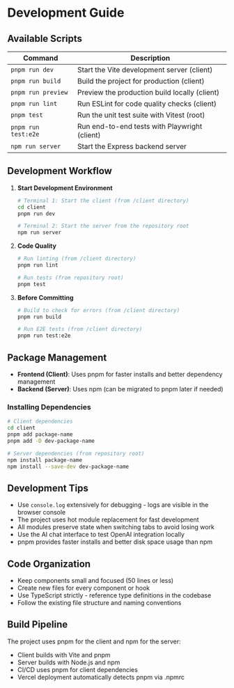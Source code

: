 
# Development Guide

## Available Scripts

| Command | Description |
|---------|-------------|
| `pnpm run dev` | Start the Vite development server (client) |
| `pnpm run build` | Build the project for production (client) |
| `pnpm run preview` | Preview the production build locally (client) |
| `pnpm run lint` | Run ESLint for code quality checks (client) |
| `pnpm test` | Run the unit test suite with Vitest (root) |
| `pnpm run test:e2e` | Run end-to-end tests with Playwright (client) |
| `npm run server` | Start the Express backend server |

## Development Workflow

1. **Start Development Environment**
   ```bash
   # Terminal 1: Start the client (from /client directory)
   cd client
   pnpm run dev

   # Terminal 2: Start the server from the repository root
   npm run server
   ```

2. **Code Quality**
   ```bash
   # Run linting (from /client directory)
   pnpm run lint

   # Run tests (from repository root)
   pnpm test
   ```

3. **Before Committing**
   ```bash
   # Build to check for errors (from /client directory)
   pnpm run build
   
   # Run E2E tests (from /client directory)
   pnpm run test:e2e
   ```

## Package Management

- **Frontend (Client)**: Uses pnpm for faster installs and better dependency management
- **Backend (Server)**: Uses npm (can be migrated to pnpm later if needed)

### Installing Dependencies

```bash
# Client dependencies
cd client
pnpm add package-name
pnpm add -D dev-package-name

# Server dependencies (from repository root)
npm install package-name
npm install --save-dev dev-package-name
```

## Development Tips

- Use `console.log` extensively for debugging - logs are visible in the browser console
- The project uses hot module replacement for fast development
- All modules preserve state when switching tabs to avoid losing work
- Use the AI chat interface to test OpenAI integration locally
- pnpm provides faster installs and better disk space usage than npm

## Code Organization

- Keep components small and focused (50 lines or less)
- Create new files for every component or hook
- Use TypeScript strictly - reference type definitions in the codebase
- Follow the existing file structure and naming conventions

## Build Pipeline

The project uses pnpm for the client and npm for the server:
- Client builds with Vite and pnpm
- Server builds with Node.js and npm
- CI/CD uses pnpm for client dependencies
- Vercel deployment automatically detects pnpm via .npmrc
